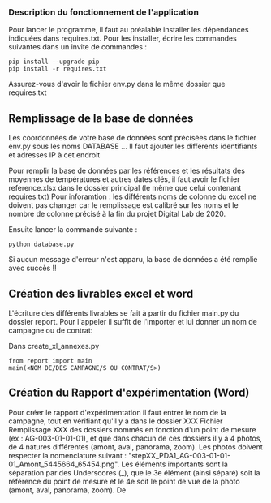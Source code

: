 ### Description du fonctionnement de l'application 

Pour lancer le programme, il faut au préalable installer les dépendances indiquées dans requires.txt.
Pour les installer, écrire les commandes suivantes dans un invite de commandes :
```
pip install --upgrade pip
pip install -r requires.txt
```
Assurez-vous d'avoir le fichier env.py dans le même dossier que requires.txt

## Remplissage de la base de données

Les coordonnées de votre base de données sont précisées dans le fichier env.py sous les noms DATABASE ... Il faut ajouter les différents identifiants et adresses IP à cet endroit

Pour remplir la base de données par les références et les résultats des moyennes de températures et autres dates clés, il faut avoir le fichier reference.xlsx dans le dossier principal (le même que celui contenant requires.txt)
Pour inforamtion : les différents noms de colonne du excel ne doivent pas changer car le remplissage est calibré sur les noms et le nombre de colonne précisé à la fin du projet Digital Lab de 2020.

Ensuite lancer la commande suivante :
```
python database.py
```
Si aucun message d'erreur n'est apparu, la base de données a été remplie avec succès !!


## Création des livrables excel et word

L'écriture des différents livrables se fait à partir du fichier main.py du dossier report.
Pour l'appeler il suffit de l'importer et lui donner un nom de campagne ou de contrat:

Dans create_xl_annexes.py
```
from report import main
main(<NOM DE/DES CAMPAGNE/S OU CONTRAT/S>)
```

## Création du Rapport d'expérimentation (Word)

Pour créer le rapport d'expérimentation il faut entrer le nom de la campagne, tout en vérifiant qu'il y a dans le dossier XXX Fichier Remplissage XXX des dossiers nommés en fonction d'un point de mesure (ex : AG-003-01-01-01), et que dans chacun de ces dossiers il y a 4 photos, de 4 natures différentes (amont, aval, panorama, zoom). Les photos doivent respecter la nomenclature suivant : "stepXX_PDA1_AG-003-01-01-01_Amont_5445664_65454.png". Les éléments importants sont la séparation par des Underscores (_), que le 3e élément (ainsi séparé) soit la référence du point de mesure et le 4e soit le point de vue de la photo (amont, aval, panorama, zoom). De 